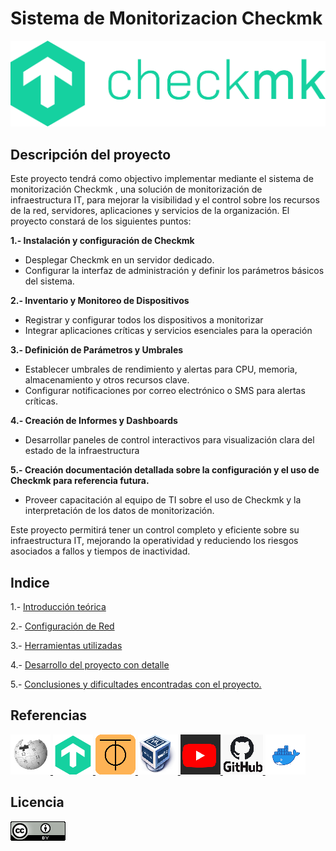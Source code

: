 # Sistema de Monitorizacion Checkmk
![image](/img/Checkmk.png)

## Descripción del proyecto

Este proyecto tendrá como objectivo implementar mediante el sistema de monitorización Checkmk , una solución de monitorización de infraestructura IT, para mejorar la visibilidad y el control sobre los recursos de la red, servidores, aplicaciones y servicios de la organización.
El proyecto constará de los siguientes puntos:

**1.- Instalación y configuración de Checkmk**
- Desplegar Checkmk en un servidor dedicado.
- Configurar la interfaz de administración y definir los parámetros básicos del sistema.

**2.- Inventario y Monitoreo de Dispositivos**
- Registrar y configurar todos los dispositivos a monitorizar
- Integrar aplicaciones críticas y servicios esenciales para la operación

**3.- Definición de Parámetros y Umbrales**
- Establecer umbrales de rendimiento y alertas para CPU, memoria, almacenamiento y otros recursos clave.
- Configurar notificaciones por correo electrónico o SMS para alertas críticas.

**4.- Creación de Informes y Dashboards**
- Desarrollar paneles de control interactivos para visualización clara del estado de la infraestructura

**5.- Creación documentación detallada sobre la configuración y el uso de Checkmk para referencia futura.**
- Proveer capacitación al equipo de TI sobre el uso de Checkmk y la interpretación de los datos de monitorización.

Este proyecto permitirá tener un control completo y eficiente sobre su infraestructura IT, mejorando la operatividad y reduciendo los riesgos asociados a fallos y tiempos de inactividad.

## Indice
1.- [Introducción teórica](/contenido/teoria.md)

2.- [Configuración de Red](/img/mapared.png)

3.- [Herramientas utilizadas](/contenido/herramientas.md)

4.- [Desarrollo del proyecto con detalle](/contenido/desarrollo.md)

5.- [Conclusiones y dificultades encontradas con el proyecto.](/contenido/conclusion.md)

## Referencias
<a href="https://es.wikipedia.org/wiki/Check_MK">
    <img src="/img/wikipedia.png" alt="Wikipedia">
    </a>
<a href="https://checkmk.com/">
<img src="/img/check-icono.png" alt="Checkmk">
</a>
<a href="https://docs.zerotier.com/">
<img src="/img/zerotier logo.png" alt=Zerotier>
</a>

<a href="https://www.virtualbox.org/">
    <img src="/img/Virtualbox_logo.png" alt="VirtualBox">
    </a>
<a href="https://www.youtube.com/watch?v=Nl0mjRX7OCY">
    <img src="/img/youtube.png" alt="Youtube">
    </a>
<a href="https://github.com/filipnet/checkmk-telegram-notify?tab=readme-ov-file#check_mk-telegram-notification">
    <img src="/img/github.jpg" alt="Github">
    </a> 
<a href="https://docs.docker.com/">
<img src="/img/docker.icono.png" alt="docker">
</a>






## Licencia
![image](/img/licencia.png)







    
